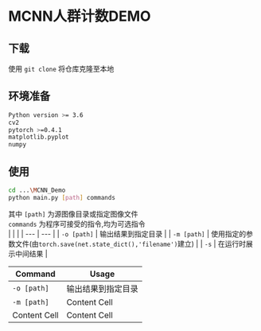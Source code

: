 # MCNN人群计数DEMO

## 下载

使用 `git clone` 将仓库克隆至本地

## 环境准备

```bash
Python version >= 3.6
cv2
pytorch >=0.4.1
matplotlib.pyplot
numpy
```

## 使用

```bash
cd ...\MCNN_Demo
python main.py [path] commands
```

其中 `[path]` 为源图像目录或指定图像文件  
`commands` 为程序可接受的指令,均为可选指令  
|  |  |
| --- | --- |
| `-o [path]` | 输出结果到指定目录 |
| `-m [path]` | 使用指定的参数文件(由`torch.save(net.state_dict(),'filename')`建立) |
| `-s` | 在运行时展示中间结果 |

| Command  | Usage |
| ------------- | ------------- |
| `-o [path]`  | 输出结果到指定目录  |
| `-m [path]`  | Content Cell  |
| Content Cell  | Content Cell  |
